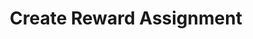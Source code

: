 ---
title: Create Reward Assignment
type: endpoint
category: 639ba2628407100061f5faac
slug: create-reward-assignment-1
parentDoc: 639ba2658407100061f5fab6
hidden: false
order: 36
---